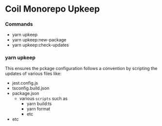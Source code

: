 # Coil Monorepo Upkeep

### Commands

- yarn upkeep
- yarn upkeep:new-package
- yarn upkeep:check-updates

### yarn upkeep

This ensures the pckage configuration follows a convention by scripting the updates
of various files like:

- jest.config.js
- tsconfig.build.json
- package.json
  - various `scripts` such as
    - yarn build:ts
    - yarn format
    - etc
- etc
